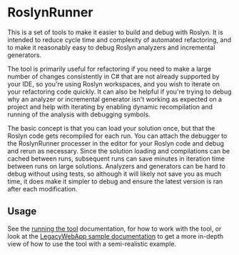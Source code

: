 # RoslynRunner

This is a set of tools to make it easier to build and debug with Roslyn. 
It is intended to reduce cycle time and complexity of automated 
refactoring, and to make it reasonably easy to debug Roslyn analyzers and 
incremental generators.

The tool is primarily useful for refactoring if you need to make a large number of changes consistently in C# that are not already supported by your IDE, so you're using Roslyn workspaces, and you wish to iterate on your refactoring code quickly. It can also be helpful if you're trying to debug why an analyzer or incremental generator isn't working as expected on a project and help with iterating by enabling dynamic recompilation and running of the analysis with debugging symbols.

The basic concept is that you can load your solution once, but that the Roslyn code gets recompiled for each run. You can attach the debugger to the RoslynRunner processer in the editor for your Roslyn code and debug and rerun as necessary. Since the solution loading and compilations can be cached between runs, subsequent runs can save minutes in iteration time between runs on large solutions. Analyzers and generators can be hard to debug without using tests, so although it will likely not save you as much time, it does make it simpler to debug and ensure the latest version is ran after each modification. 

## Usage
See the [running the tool](./documentation/running-the-tool.md) documentation, for how to work with the tool, or look at the [LegacyWebApp sample documentation](./samples/LegacyWebApp) to get a more in-depth view of how to use the tool with a semi-realistic example.
